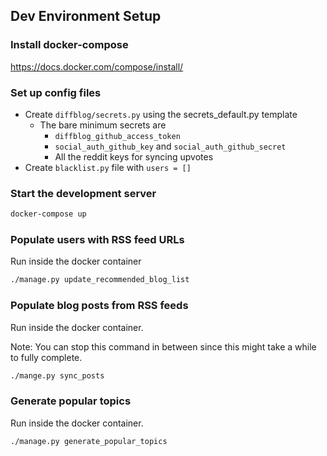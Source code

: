 ## Dev Environment Setup

### Install docker-compose

https://docs.docker.com/compose/install/

### Set up config files
* Create `diffblog/secrets.py` using the secrets_default.py template
    * The bare minimum secrets are
        * `diffblog_github_access_token`
        * `social_auth_github_key` and `social_auth_github_secret`
        * All the reddit keys for syncing upvotes
* Create `blacklist.py` file with `users = []`


### Start the development server
```bash
docker-compose up
```

### Populate users with RSS feed URLs
Run inside the docker container

```bash
./manage.py update_recommended_blog_list
```

### Populate blog posts from RSS feeds
Run inside the docker container.

Note: You can stop this command in between since this might take a while to fully complete.

```bash
./mange.py sync_posts
```

### Generate popular topics
Run inside the docker container.

```bash
./manage.py generate_popular_topics
```
